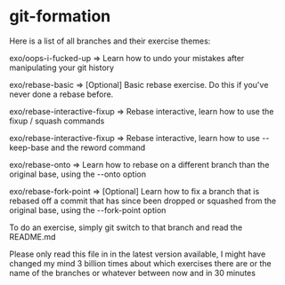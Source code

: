 # git-formation

Here is a list of all branches and their exercise themes:

exo/oops-i-fucked-up => Learn how to undo your mistakes after manipulating your git history

exo/rebase-basic => [Optional] Basic rebase exercise. Do this if you've never done a rebase before.

exo/rebase-interactive-fixup => Rebase interactive, learn how to use the fixup / squash commands

exo/rebase-interactive-fixup => Rebase interactive, learn how to use --keep-base and the reword command

exo/rebase-onto => Learn how to rebase on a different branch than the original base, using the --onto option

exo/rebase-fork-point => [Optional] Learn how to fix a branch that is rebased off a commit that has since been dropped or squashed from the original base, using the --fork-point option

To do an exercise, simply git switch to that branch and read the README.md

Please only read this file in in the latest version available, I might have changed my mind 3 billion times about which exercises there are or the name of the branches or whatever between now and in 30 minutes
